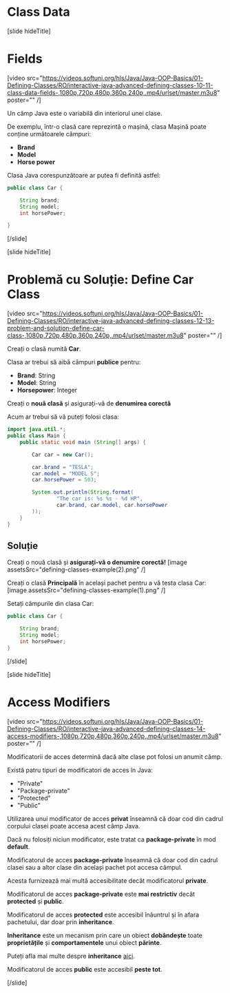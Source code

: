 # Class Data

[slide hideTitle]

# Fields

[video src="https://videos.softuni.org/hls/Java/Java-OOP-Basics/01-Defining-Classes/RO/interactive-java-advanced-defining-classes-10-11-class-data-fields-,1080p,720p,480p,360p,240p,.mp4/urlset/master.m3u8" poster="" /]

Un câmp Java este o variabilă din interiorul unei clase.

De exemplu, într-o clasă care reprezintă o mașină, clasa Mașină poate conține următoarele câmpuri:

- **Brand**
- **Model**
- **Horse power**

Clasa Java corespunzătoare ar putea fi definită astfel:

```java
public class Car {

    String brand;
    String model;
    int horsePower;

}
```

[/slide]

[slide hideTitle]

# Problemă cu Soluție: Define Car Class

[video src="https://videos.softuni.org/hls/Java/Java-OOP-Basics/01-Defining-Classes/RO/interactive-java-advanced-defining-classes-12-13-problem-and-solution-define-car-class-,1080p,720p,480p,360p,240p,.mp4/urlset/master.m3u8" poster="" /]

Creați o clasă numită **Car**.

Clasa ar trebui să aibă câmpuri **publice** pentru:
- **Brand**: String
- **Model**: String
- **Horsepower**: Integer

Creați o **nouă clasă** și asigurați-vă de **denumirea corectă**

Acum ar trebui să vă puteți folosi clasa:

```java
import java.util.*;
public class Main {
    public static void main (String[] args) {

        Car car = new Car();

        car.brand = "TESLA";
        car.model = "MODEL S";
        car.horsePower = 503;

        System.out.println(String.format(
                "The car is: %s %s - %d HP",
                car.brand, car.model, car.horsePower
        ));
    }
}
```

## Soluție

Creați o nouă clasă și **asigurați-vă o denumire corectă!**
[image assetsSrc="defining-classes-example(2).png" /]

Creați o clasă **Principală** în același pachet pentru a vă testa clasa Car:
[image assetsSrc="defining-classes-example(1).png" /]

Setați câmpurile din clasa Car:

```java
public class Car {

    String brand;
    String model;
    int horsePower;
}
```

[/slide]

[slide hideTitle]

# Access Modifiers

[video src="https://videos.softuni.org/hls/Java/Java-OOP-Basics/01-Defining-Classes/RO/interactive-java-advanced-defining-classes-14-access-modifiers-,1080p,720p,480p,360p,240p,.mp4/urlset/master.m3u8" poster="" /]

Modificatorii de acces determină dacă alte clase pot folosi un anumit câmp.

Există patru tipuri de modificatori de acces în Java:

- "Private"
- "Package-private"
- "Protected"
- "Public"

Utilizarea unui modificator de acces **privat** înseamnă că doar cod din cadrul corpului clasei poate accesa acest câmp Java.

Dacă nu folosiți niciun modificator, este tratat ca **package-private** în mod **default**.

Modificatorul de acces **package-private** înseamnă că doar cod din cadrul clasei sau a altor clase din același pachet pot accesa câmpul.

Acesta furnizează mai multă accesibilitate decât modificatorul **private**.

Modificatorul de acces **package-private** este **mai restrictiv** decât **protected** și **public**.

Modificatorul de acces **protected** este accesibil înăuntrul și în afara pachetului, dar doar prin **inheritance**.

**Inheritance** este un mecanism prin care un obiect **dobândește** toate **proprietățile** și **comportamentele** unui obiect **părinte**.

Puteți afla mai multe despre **inheritance** [aici](https://docs.oracle.com/javase/tutorial/java/concepts/inheritance.html).

Modificatorul de acces **public** este accesibil **peste tot**.


[/slide]
